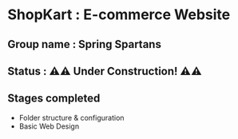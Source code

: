# ShopKart : E-commerce Website
## Group name : Spring Spartans
## Status : ⚠⚠ Under Construction! ⚠⚠
## Stages completed
- Folder structure & configuration
- Basic Web Design